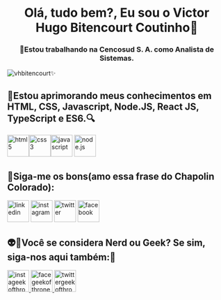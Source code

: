 <h1 align="center">Olá, tudo bem?, Eu sou o Victor Hugo Bitencourt Coutinho🚀</h1>
<h3 align="center">🔭Estou trabalhando na Cencosud S. A. como Analista de Sistemas.</h3>

<p align="left"><img src="https://komarev.com/ghpvc/?username=vhbitencourtc&color=blue" alt="vhbitencourt"/>✨</p>

<h2 align="left">🌱Estou aprimorando meus conhecimentos em HTML, CSS, Javascript, Node.JS, React JS, TypeScript e ES6.🔍️</h2>
<p align="left"><a href="https://getbootstrap.com/docs/5.0/getting-started/introduction/" target="_blank"><img src="https://logos-download.com/wp-content/uploads/2017/07/HTML5_badge.png" alt="html5" widht="50" height="50"/></a><a href="https://getbootstrap.com/docs/5.0/getting-started/introduction/" target="_blank"><img src="https://maxcdn.icons8.com/Share/icon/Logos/css31600.png" alt="css3" widht="50" height="50" /></a><a href="https://getbootstrap.com/docs/5.0/getting-started/introduction/" target="_blank"><img src="https://clipartart.com/images/javascript-icon-clipart-6.png" alt="javascript" widht="50" height="50"/></a> <a href="https://getbootstrap.com/docs/5.0/getting-started/introduction/" target="_blank"><img src="https://th.bing.com/th/id/R.f5d8e6aecfb22f80bfcc92dc54e056c9?rik=rmMBZDa%2fbRIM9w&pid=ImgRaw" alt="node.js" widht="50" height="50"/></a></p>

<h2 align="left"><strong>📱Siga-me os bons(amo essa frase do Chapolin Colorado):</strong></h2>
<p align="left"><a href="https://www.linkedin.com/in/vhbitencourtc/" target="_blank"> <img src="https://image.flaticon.com/icons/png/512/174/174857.png" alt="linkedin" widht="50" height="50"/></a> <a href="https://www.instagram.com/vhbitencourtc/" target="_blank"> <img src="https://th.bing.com/th/id/R.26d9974a1feec9905a4e0d5e5ddf8db6?rik=ycoXFwG5Udz08A&pid=ImgRaw" alt="instagram" widht="50" height="50"/></a> <a href="https://twitter.com/vhbitencourtc" target="_blank"> <img src="https://imagepng.org/wp-content/uploads/2018/08/twitter-icone.png" alt="twitter" widht="50" height="50"/></a> <a href="https://www.facebook.com/vhbitencourtc" target="_blank"><img src="https://1.bp.blogspot.com/-E7Q8QGQi8jU/WImcvZPvYQI/AAAAAAAACTw/0Er2C5lpPrkRx_JMFTMU0ifRdjS3e4XJQCLcB/s1600/VEKTOR%2BICON7.png" alt="facebook" widht="50" height="50"/></a></p>


  <h2 align="down">👽️💚Você se considera Nerd ou Geek? Se sim, siga-nos aqui também:📱</h2>
  <p align="down"><a href="https://www.instagram.com/lojageekofthrones/" target="_blank"> <img src="https://th.bing.com/th/id/R.20a13c58563faeabdacb022214eebcc1?rik=xuPcsREskL8LAw&pid=ImgRaw" alt="instageekofthrones" widht="50" height="50"/></a><a href="https://www.facebook.com/lojageekofthrones" target="_blank"> <img src="https://th.bing.com/th/id/R.70da29e0cd3e98f2ba4bb67bd0bde726?rik=CoFXoBDkiNbY5w&pid=ImgRaw" alt="facegeekofthrones" widht="50" height="50"/></a><a href="https://twitter.com/ljgeekofthrones" target="_blank"> <img src="https://th.bing.com/th/id/R.378f8d0e6a1f813408cb197f76ff5905?rik=qFCqXx9pIV0Olg&riu=http%3a%2f%2ficons.iconarchive.com%2ficons%2fampeross%2fsmooth%2f512%2fTwitter-icon.png&ehk=6RpELAirt9UnFZ7kuRmyEh28PMVhgijsMo83oJW39ws%3d&risl=&pid=ImgRaw" alt="twittergeekofthrones" widht="50" height="50"/></a></p>

<!--
**vhbitencourtc/vhbitencourtc** is a ✨ _special_ ✨ repository because its `README.md` (this file) appears on your GitHub profile.

Here are some ideas to get you started:

- 👯 I’m looking to collaborate on ...
- 🤔 I’m looking for help with ...
- 💬 Ask me about ...
- 😄 Pronouns: ...
- ⚡ Fun fact: ...
-->
